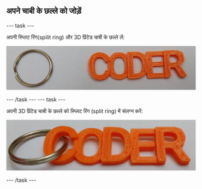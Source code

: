 ## अपने चाबी के छल्ले को जोड़ें

--- task ---

अपनी स्प्लिट रिंग(spilit ring) और 3D प्रिंटेड चाबी के छल्ले लें:

![स्क्रीनशॉट](images/coder-splitring-keyring.png)

--- /task --- --- task ---

अपनी 3D प्रिंटेड चाबी के छल्ले को स्प्लिट रिंग (split ring) में संलग्न करें:

![स्क्रीनशॉट](images/coder-keyring.png)

--- /task ---	

